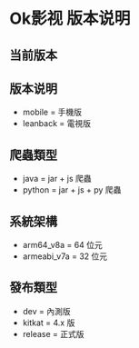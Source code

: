# Ok影视 版本说明

## 当前版本


## 版本说明
- mobile = 手機版
- leanback = 電視版

## 爬蟲類型
- java = jar + js 爬蟲
- python = jar + js + py 爬蟲

## 系統架構
- arm64_v8a = 64 位元
- armeabi_v7a = 32 位元

## 發布類型
- dev = 內測版
- kitkat = 4.x 版
- release = 正式版
